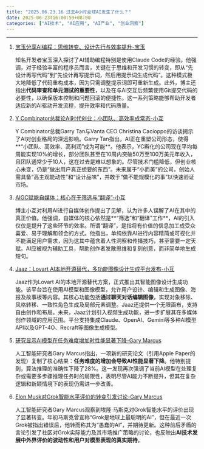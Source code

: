 ```yaml
---
title: "2025.06.23.16 过去4小时全球AI发生了什么？"
date: 2025-06-23T16:00:59+08:00
categories: ["AI技术", "AI应用", "AI产业", "创业洞察"]
---
```


---

1.  [宝玉分享AI编程：思维转变、设计先行与效率提升-宝玉](https://x.com/dotey/status/1937032175666315774)

    知名开发者宝玉深入探讨了AI辅助编程特别是使用Claude Code的经验。他强调，对于经验丰富的程序员而言，关键在于思维和开发习惯的转变，即从“先设计再写代码”到“先设计再写提示词，然后用提示词生成代码”。这种模式极大地降低了代码重构成本，因为只需调整提示词即可重新生成。此外，博主还指出**代码审查和单元测试的重要性**，以及在与AI交互后频繁使用Git提交代码的必要性，以确保版本控制和问题回滚的便捷性。这一系列策略能够帮助开发者适应新的AI驱动开发流程，提升效率和代码质量。

2.  [Y Combinator总裁论AI时代创业：小团队、高效率成常态-小互](https://x.com/imxiaohu/status/1937023931560706225)

    Y Combinator总裁Garry Tan与Vanta CEO Christina Cacioppo的访谈揭示了AI对创业格局的深远影响。Garry Tan指出，AI正在重塑公司形态，使得**“小团队、高效率、高利润”成为可能**。他表示，YC孵化的公司现在平均每周能实现10%的增长，部分团队甚至在10周内突破50万至100万美元年收入，且团队通常少于10人，这在过去是难以想象的。尽管技术门槛降低，但创业核心未变，仍是“做出用户真正想要的东西”。未来属于“小而美”的公司，创始人需具备“高主观能动性”和“设计品味”，并敢于“做不能规模化的事”以快速验证市场。

3.  [AIGC赋能自媒体：核心在于筛选与“翻译”-小互](https://x.com/imxiaohu/status/1937025315911692713)

    博主小互对利用AI进行自媒体创作提出了见解，认为许多人误解了AI在其中的真正价值。他强调，自媒体的核心依然是**“筛选”和“翻译”工作**，AI的引入仅仅是提升了这些环节的效率。所谓“翻译”，是指将有价值的信息加工成受众喜爱、易于理解和领会的方式。他指出，单纯依靠AI进行内容精简或可视化并不能满足用户需求，因为这其中蕴含着人性洞察和传播技巧，甚至需要一定天赋。AI应被视为辅助工具，帮助创作者发散思维和复刻创意，而非简单地生成短句。

4.  [Jaaz：Lovart AI本地开源替代，多功能图像设计生成平台发布-小互](https://x.com/imxiaohu/status/1937014234208256279)

    Jaaz作为Lovart AI的本地开源替代方案，正式推出其智能图像设计生成功能。该平台旨在使用AI模型和图像模型，允许用户设计、编辑和生成图像、海报及故事板等内容。其核心功能包括**通过聊天对话编辑图像**，实现对象移除、风格转移、一致性角色生成及局部元素调整。Jaaz还提供一个无限画布，支持自由创作和布局。未来，Jaaz计划引入视频生成功能，进一步扩展其在多媒体创作领域的应用范围。平台支持集成Claude、OpenAI、Gemini等多种AI模型API以及GPT-4O、Recraft等图像生成模型。

5.  [研究显示AI模型在任务难度增加时性能显著下降-Gary Marcus](https://x.com/GaryMarcus/status/1937017704113918062)

    人工智能研究者Gary Marcus指出，一项新的研究论文（引用Apple Paper的发现）复制了核心结果：**任务难度的增加会导致AI性能显著下降**。他特别提到，算法推理的准确性下降了28%。这一发现再次强调了当前AI模型在处理复杂或需要多步骤推理任务时的局限性，表明尽管AI能力不断提升，但其在复杂逻辑和新颖情境下的表现仍需进一步改善。

6.  [Elon Musk对Grok智能水平评价的转变引发讨论-Gary Marcus](https://x.com/GaryMarcus/status/1937015418381898116)

    人工智能研究者Gary Marcus观察到埃隆·马斯克对Grok智能水平的评价出现了显著转变。年初马斯克曾宣称“Grok是地球上最聪明的AI”，但在最近一次Grok被指出错误后，他转而称其为“愚蠢的AI”，并期待更新。这种前后矛盾的言论引发了社区对Grok实际能力及其市场推广策略的讨论，也反映出**AI技术发展中外界评价的波动性和用户对模型表现的真实期待**。